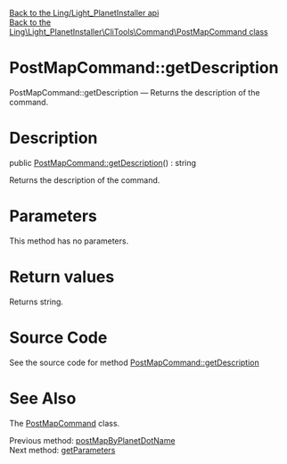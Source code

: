 [Back to the Ling/Light_PlanetInstaller api](https://github.com/lingtalfi/Light_PlanetInstaller/blob/master/doc/api/Ling/Light_PlanetInstaller.md)<br>
[Back to the Ling\Light_PlanetInstaller\CliTools\Command\PostMapCommand class](https://github.com/lingtalfi/Light_PlanetInstaller/blob/master/doc/api/Ling/Light_PlanetInstaller/CliTools/Command/PostMapCommand.md)


PostMapCommand::getDescription
================



PostMapCommand::getDescription — Returns the description of the command.




Description
================


public [PostMapCommand::getDescription](https://github.com/lingtalfi/Light_PlanetInstaller/blob/master/doc/api/Ling/Light_PlanetInstaller/CliTools/Command/PostMapCommand/getDescription.md)() : string




Returns the description of the command.




Parameters
================

This method has no parameters.


Return values
================

Returns string.








Source Code
===========
See the source code for method [PostMapCommand::getDescription](https://github.com/lingtalfi/Light_PlanetInstaller/blob/master/CliTools/Command/PostMapCommand.php#L69-L76)


See Also
================

The [PostMapCommand](https://github.com/lingtalfi/Light_PlanetInstaller/blob/master/doc/api/Ling/Light_PlanetInstaller/CliTools/Command/PostMapCommand.md) class.

Previous method: [postMapByPlanetDotName](https://github.com/lingtalfi/Light_PlanetInstaller/blob/master/doc/api/Ling/Light_PlanetInstaller/CliTools/Command/PostMapCommand/postMapByPlanetDotName.md)<br>Next method: [getParameters](https://github.com/lingtalfi/Light_PlanetInstaller/blob/master/doc/api/Ling/Light_PlanetInstaller/CliTools/Command/PostMapCommand/getParameters.md)<br>

